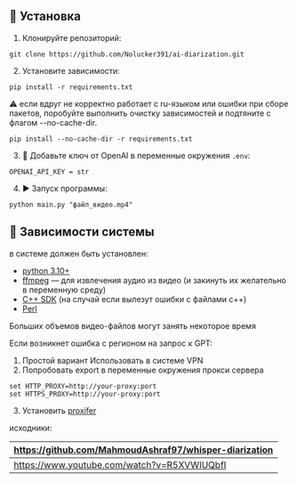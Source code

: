 ## 🔧 Установка

1. Клонируйте репозиторий:
````
git clone https://github.com/Nolucker391/ai-diarization.git
````

2. Установите зависимости:

````
pip install -r requirements.txt
````

⚠️ если вдруг не корректно работает с ru-языком или ошибки при сборе пакетов, поробуйте
выполнить очистку зависимостей и подтяните с флагом --no-cache-dir.

````
pip install --no-cache-dir -r requirements.txt
````

3. 🔑 Добавьте ключ от OpenAI в переменные окружения `.env`:

````
OPENAI_API_KEY = str
````

4. ▶️ Запуск программы:

````
python main.py "файл_видео.mp4"
````

## 📁 Зависимости системы

в системе должен быть установлен:

- [python 3.10+](https://www.python.org/downloads/release/python-3106/)
- [ffmpeg](https://github.com/BtbN/FFmpeg-Builds/releases) — для извлечения аудио из видео (и закинуть их желательно в переменную среду)
- [C++ SDK](https://visualstudio.microsoft.com/ru/visual-cpp-build-tools/) (на случай если вылезут ошибки с файлами c++)
- [Perl](https://strawberryperl.com/)




Больших объемов видео-файлов могут занять некоторое время



Если возникнет ошибка с регионом на запрос к GPT: 
1. Простой вариант Использовать в системе VPN
2. Попробовать export в переменные окружения прокси сервера
````
set HTTP_PROXY=http://your-proxy:port
set HTTPS_PROXY=http://your-proxy:port
````
3. Установить [proxifer](https://www.proxifier.com/)





исходники: 

| https://github.com/MahmoudAshraf97/whisper-diarization   |
|------------------------------------------------------------ |
| https://www.youtube.com/watch?v=R5XVWIUQbfI                  |
